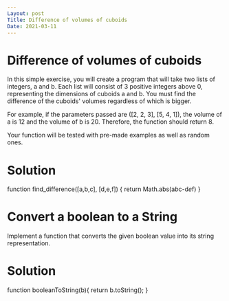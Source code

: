 ```yaml
---
Layout: post
Title: Difference of volumes of cuboids
Date: 2021-03-11
---
```


# Difference of volumes of cuboids

In this simple exercise, you will create a program that will take two lists of integers, a and b.
Each list will consist of 3 positive integers above 0, representing the dimensions of cuboids a and b. You must find the difference of the cuboids' volumes regardless of which is bigger.

For example, if the parameters passed are ([2, 2, 3], [5, 4, 1]), the volume of a is 12
and the volume of b is 20. Therefore, the function should return 8.

Your function will be tested with pre-made examples as well as random ones.

# Solution

function find_difference([a,b,c], [d,e,f]) {
return Math.abs(a*b*c-d*e*f)
}

# Convert a boolean to a String

Implement a function that converts the given boolean value into its string representation.

# Solution

function booleanToString(b){
return b.toString();
}

